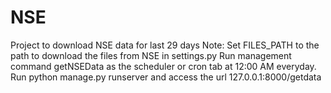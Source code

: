 # NSE
Project to download NSE data for last 29 days
Note:
Set FILES_PATH to the path to download the files from NSE in settings.py
Run management command getNSEData as the scheduler or cron tab at 12:00 AM everyday.
Run python manage.py runserver and access the url 127.0.0.1:8000/getdata
